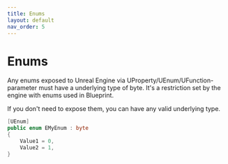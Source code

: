 ```yaml
---
title: Enums
layout: default
nav_order: 5
---
```

# Enums

Any enums exposed to Unreal Engine via UProperty/UEnum/UFunction-parameter must have a underlying type of byte. It's a restriction set by the engine with enums used in Blueprint. 

If you don't need to expose them, you can have any valid underlying type.

```c#
[UEnum]
public enum EMyEnum : byte
{
    Value1 = 0,
    Value2 = 1,
}
```